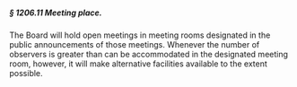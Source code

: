 ##### § 1206.11 Meeting place. #####

The Board will hold open meetings in meeting rooms designated in the public announcements of those meetings. Whenever the number of observers is greater than can be accommodated in the designated meeting room, however, it will make alternative facilities available to the extent possible.